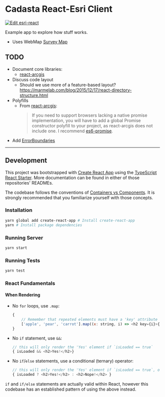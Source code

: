 # Cadasta React-Esri Client

[![Edit esri-react](https://codesandbox.io/static/img/play-codesandbox.svg)](https://codesandbox.io/s/github/Cadasta/react-arcgis)

Example app to explore how stuff works.

- Uses WebMap [Survey Map](https://cadasta.maps.arcgis.com/home/item.html?id=459eb07ed2544fd4b655b87dca7abf8c)

## TODO
- Document core libraries:
  - [react-arcgis](https://github.com/nicksenger/react-arcgis)
- Discuss code layout
  - Should we use more of a feature-based layout? https://marmelab.com/blog/2015/12/17/react-directory-structure.html
- Polyfills
  - From [react-arcgis](https://github.com/nicksenger/react-arcgis):
    > If you need to support browsers lacking a native promise implementation, you will have to add a global Promise constructor polyfill to your project, as react-arcgis does not include one. I recommend [es6-promise](https://www.npmjs.com/package/es6-promise).
- Add [ErrorBoundaries](https://reactjs.org/docs/error-boundaries.html)

---

## Development

This project was bootstrapped with [Create React App](https://github.com/facebookincubator/create-react-app) using the [TypeScript React Starter](https://github.com/Microsoft/TypeScript-React-Starter#typescript-react-starter).  More documentation can be found in either of those repositories' READMEs.

The codebase follows the conventions of [Containers vs Components](https://medium.com/@dan_abramov/smart-and-dumb-components-7ca2f9a7c7d0).  It is strongly recommended that you familiarize yourself with those concepts.

### Installation

```bash
yarn global add create-react-app # Install create-react-app
yarn # Install package dependencies
```

### Running Server

```bash
yarn start
```

### Running Tests

```bash
yarn test
```

### React Fundamentals

#### When Rendering

* No `for` loops, use `.map`:
    ```js
    {
        // Remember that repeated elements must have a 'key' attribute
        ['apple', 'pear', 'carrot'].map((x: string, i) => <h2 key={i}>{x}</h2>)
    }
    ```
* No `if` statement, use `&&`:
    ```js
    // this will only render the 'Yes' element if `isLoaded == true`
    { isLoaded && <h2>Yes!</h2>}
    ```
* No `if`/`else` statements, use a conditional (ternary) operator:
    ```js
    // this will only render the 'Yes' element if `isLoaded == true`, otherwised rendering the 'Nope' element
    { isLoaded ? <h2>Yes!</h2> : <h2>Nope!</h2> }
    ```
`if` and `if/else` statements are actually valid within React, however this codebase has an established pattern of using the above instead.
